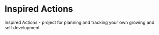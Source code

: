 # Inspired Actions
Inspired Actions - project for planning and tracking your own growing and self development